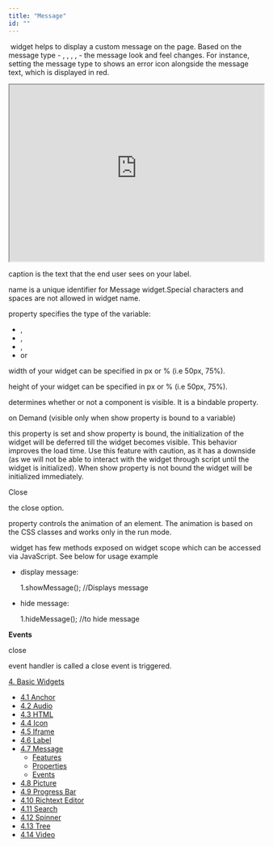 ```yaml
---
title: "Message"
id: ""
---
```


 widget helps to display a custom message on the page. Based on the message type - , , , , \- the message look and feel changes. For instance, setting the message type to shows an error icon alongside the message text, which is displayed in red.

<iframe width="100%" height="350" style="background-color: snow;" allowtransparency="true" src="https://apps.wavemakeronline.com/documentation_snippets/#/Messages"></iframe>

caption is the text that the end user sees on your label.

name is a unique identifier for Message widget.Special characters and spaces are not allowed in widget name.

property specifies the type of the variable:

- ,
- ,
- ,
- or

width of your widget can be specified in px or % (i.e 50px, 75%).

height of your widget can be specified in px or % (i.e 50px, 75%).

determines whether or not a component is visible. It is a bindable property.

on Demand (visible only when show property is bound to a variable)

this property is set and show property is bound, the initialization of the widget will be deferred till the widget becomes visible. This behavior improves the load time. Use this feature with caution, as it has a downside (as we will not be able to interact with the widget through script until the widget is initialized). When show property is not bound the widget will be initialized immediately.

Close

the close option.

property controls the animation of an element. The animation is based on the CSS classes and works only in the run mode.

 widget has few methods exposed on widget scope which can be accessed via JavaScript. See below for usage example

- display message:
    
    1.showMessage(); //Displays message
    
- hide message:
    
    1.hideMessage(); //to hide message
    

**Events**

close

event handler is called a close event is triggered.

[4\. Basic Widgets](/learn/app-development/widgets/widget-library/#basic)

- [4.1 Anchor](/learn/app-development/widgets/basic/anchor/)
- [4.2 Audio](/learn/app-development/widgets/media-widgets/)
- [4.3 HTML](/learn/app-development/widgets/basic/html/)
- [4.4 Icon](/learn/app-development/widgets/basic/icon/)
- [4.5 Iframe](/learn/app-development/widgets/basic/iframe/)
- [4.6 Label](/learn/app-development/widgets/basic/label/)
- [4.7 Message](/learn/app-development/widgets/basic/message/)
    - [Features](#features)
    - [Properties](#properties)
    - [Events](#events)
- [4.8 Picture](/learn/app-development/widgets/media-widgets/)
- [4.9 Progress Bar](/learn/app-development/widgets/basic/progress-bar/)
- [4.10 Richtext Editor](/learn/app-development/widgets/basic/richtext-editor/)
- [4.11 Search](/learn/app-development/widgets/basic/search/)
- [4.12 Spinner](/learn/app-development/widgets/basic/spinner/)
- [4.13 Tree](/learn/app-development/widgets/basic/tree/)
- [4.14 Video](/learn/app-development/widgets/media-widgets/)
